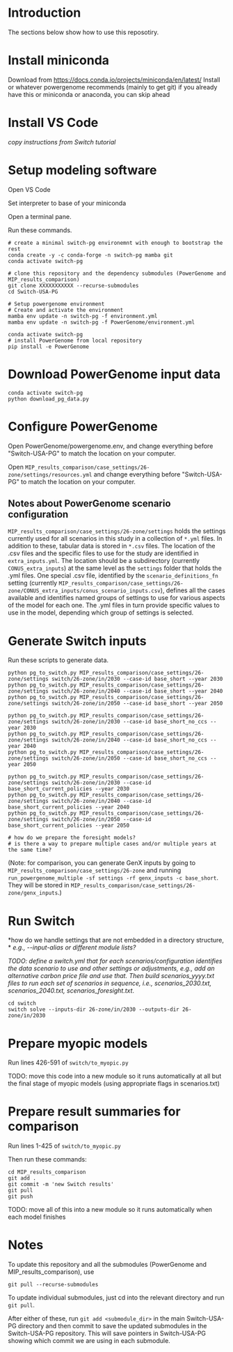 # Introduction

The sections below show how to use this reposotiry.

# Install miniconda
Download from https://docs.conda.io/projects/miniconda/en/latest/
Install
or whatever powergenome recommends (mainly to get git)
if you already have this or miniconda or anaconda, you can skip ahead

# Install VS Code

*copy instructions from Switch tutorial*

# Setup modeling software

Open VS Code

Set interpreter to base of your miniconda

Open a terminal pane.

Run these commands.

```
# create a minimal switch-pg environemnt with enough to bootstrap the rest
conda create -y -c conda-forge -n switch-pg mamba git
conda activate switch-pg

# clone this repository and the dependency submodules (PowerGenome and MIP_results_comparison)
git clone XXXXXXXXXXX --recurse-submodules
cd Switch-USA-PG

# Setup powergenome environment
# Create and activate the environment
mamba env update -n switch-pg -f environment.yml
mamba env update -n switch-pg -f PowerGenome/environment.yml

conda activate switch-pg
# install PowerGenome from local repository
pip install -e PowerGenome

```

# Download PowerGenome input data

```
conda activate switch-pg
python download_pg_data.py
```

# Configure PowerGenome

Open PowerGenome/powergenome.env, and change everything before "Switch-USA-PG" to match the location on your computer.

Open `MIP_results_comparison/case_settings/26-zone/settings/resources.yml` and change everything before "Switch-USA-PG" to match the location on your computer.

## Notes about PowerGenome scenario configuration

`MIP_results_comparison/case_settings/26-zone/settings` holds the settings currently used for all scenarios in this study in a collection of `*.yml` files. In addition to these, tabular data is stored in `*.csv` files. The location of the .csv files and the specific files to use for the study are identified in `extra_inputs.yml`. The location should be a subdirectory (currently `CONUS_extra_inputs`) at the same level as the `settings` folder that holds the .yml files. One special .csv file, identified by the `scenario_definitions_fn` setting (currently `MIP_results_comparison/case_settings/26-zone/CONUS_extra_inputs/conus_scenario_inputs.csv`), defines all the cases available and identifies named groups of settings to use for various aspects of the model for each one. The .yml files in turn provide specific values to use in the model, depending which group of settings is selected.

# Generate Switch inputs

Run these scripts to generate data.

```
python pg_to_switch.py MIP_results_comparison/case_settings/26-zone/settings switch/26-zone/in/2030 --case-id base_short --year 2030
python pg_to_switch.py MIP_results_comparison/case_settings/26-zone/settings switch/26-zone/in/2040 --case-id base_short --year 2040
python pg_to_switch.py MIP_results_comparison/case_settings/26-zone/settings switch/26-zone/in/2050 --case-id base_short --year 2050

python pg_to_switch.py MIP_results_comparison/case_settings/26-zone/settings switch/26-zone/in/2030 --case-id base_short_no_ccs --year 2030
python pg_to_switch.py MIP_results_comparison/case_settings/26-zone/settings switch/26-zone/in/2040 --case-id base_short_no_ccs --year 2040
python pg_to_switch.py MIP_results_comparison/case_settings/26-zone/settings switch/26-zone/in/2050 --case-id base_short_no_ccs --year 2050

python pg_to_switch.py MIP_results_comparison/case_settings/26-zone/settings switch/26-zone/in/2030 --case-id base_short_current_policies --year 2030
python pg_to_switch.py MIP_results_comparison/case_settings/26-zone/settings switch/26-zone/in/2040 --case-id base_short_current_policies --year 2040
python pg_to_switch.py MIP_results_comparison/case_settings/26-zone/settings switch/26-zone/in/2050 --case-id base_short_current_policies --year 2050

# how do we prepare the foresight models?
# is there a way to prepare multiple cases and/or multiple years at the same time?
```

(Note: for comparison, you can generate GenX inputs by going to `MIP_results_comparison/case_settings/26-zone` and running `run_powergenome_multiple -sf settings -rf genx_inputs -c base_short`. They will be stored in `MIP_results_comparison/case_settings/26-zone/genx_inputs`.)

# Run Switch

*how do we handle settings that are not embedded in a directory structure, *
*e.g., --input-alias or different module lists?*

*TODO: define a switch.yml that for each scenarios/configuration*
*identifies the data scenario to use and other settings or adjustments, e.g.,*
*add an alternative carbon price file and use that. Then build scenarios_yyyy.txt files*
*to run each set of scenarios in sequence, i.e., scenarios_2030.txt, scenarios_2040.txt,*
*scenarios_foresight.txt*.

```
cd switch
switch solve --inputs-dir 26-zone/in/2030 --outputs-dir 26-zone/in/2030
```

# Prepare myopic models

Run lines 426-591 of `switch/to_myopic.py`

TODO: move this code into a new module so it runs automatically at all but the final stage of myopic models (using appropriate flags in scenarios.txt)

# Prepare result summaries for comparison

Run lines 1-425 of `switch/to_myopic.py`

Then run these commands:

```
cd MIP_results_comparison
git add .
git commit -m 'new Switch results'
git pull
git push
```

TODO: move all of this into a new module so it runs automatically when each model finishes

# Notes

To update this repository and all the submodules (PowerGenome and
MIP_results_comparison), use

```
git pull --recurse-submodules
```

To update individual submodules, just cd into the relevant directory and run
`git pull`.

After either of these, run `git add <submodule_dir>` in the main Switch-USA-PG
directory and then commit to save the updated submodules in the Switch-USA-PG
repository. This will save pointers in Switch-USA-PG showing which commit we are
using in each submodule.
